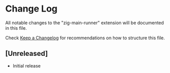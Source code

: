 # Change Log

All notable changes to the "zig-main-runner" extension will be documented in this file.

Check [Keep a Changelog](http://keepachangelog.com/) for recommendations on how to structure this file.

## [Unreleased]

- Initial release